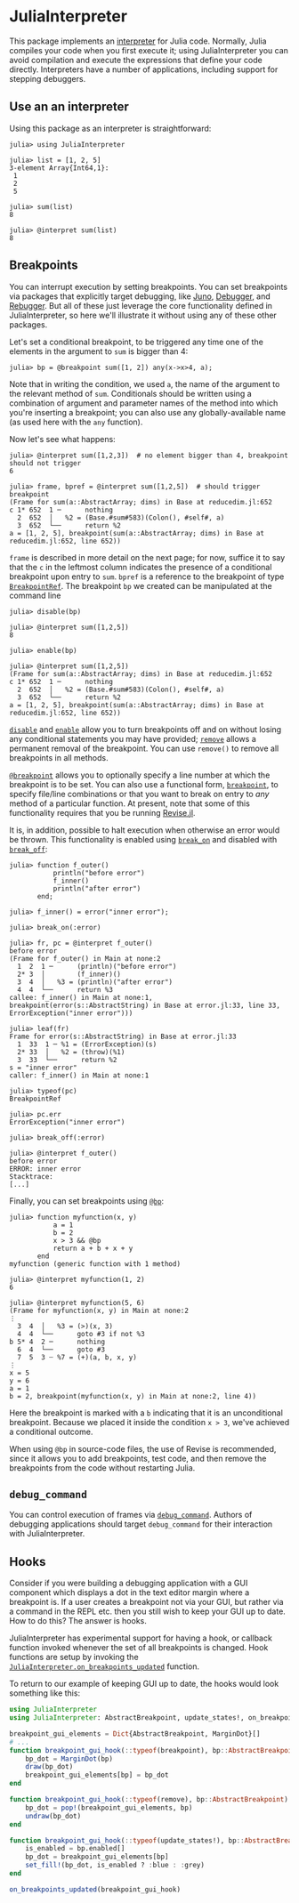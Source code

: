 # JuliaInterpreter

This package implements an [interpreter](https://en.wikipedia.org/wiki/Interpreter_(computing)) for Julia code.
Normally, Julia compiles your code when you first execute it; using JuliaInterpreter you can
avoid compilation and execute the expressions that define your code directly.
Interpreters have a number of applications, including support for stepping debuggers.

## Use an an interpreter

Using this package as an interpreter is straightforward:

```jldoctest demo1
julia> using JuliaInterpreter

julia> list = [1, 2, 5]
3-element Array{Int64,1}:
 1
 2
 5

julia> sum(list)
8

julia> @interpret sum(list)
8
```

## Breakpoints

You can interrupt execution by setting breakpoints.
You can set breakpoints via packages that explicitly target debugging,
like [Juno](https://junolab.org/), [Debugger](https://github.com/JuliaDebug/Debugger.jl), and
[Rebugger](https://github.com/timholy/Rebugger.jl).
But all of these just leverage the core functionality defined in JuliaInterpreter,
so here we'll illustrate it without using any of these other packages.

Let's set a conditional breakpoint, to be triggered any time one of the elements in the
argument to `sum` is bigger than 4:

```jldoctest demo1; filter = r"in Base at .*$"
julia> bp = @breakpoint sum([1, 2]) any(x->x>4, a);
```

Note that in writing the condition, we used `a`, the name of the argument to the relevant
method of `sum`. Conditionals should be written using a combination of argument and parameter
names of the method into which you're inserting a breakpoint; you can also use any
globally-available name (as used here with the `any` function).

Now let's see what happens:

```jldoctest demo1; filter = [r"in Base at .*$", r"[^\d]\d\d\d[^\d]"]
julia> @interpret sum([1,2,3])  # no element bigger than 4, breakpoint should not trigger
6

julia> frame, bpref = @interpret sum([1,2,5])  # should trigger breakpoint
(Frame for sum(a::AbstractArray; dims) in Base at reducedim.jl:652
c 1* 652  1 ─      nothing
  2  652  │   %2 = (Base.#sum#583)(Colon(), #self#, a)
  3  652  └──      return %2
a = [1, 2, 5], breakpoint(sum(a::AbstractArray; dims) in Base at reducedim.jl:652, line 652))
```

`frame` is described in more detail on the next page; for now, suffice it to say
that the `c` in the leftmost column indicates the presence of a conditional breakpoint
upon entry to `sum`. `bpref` is a reference to the breakpoint of type [`BreakpointRef`](@ref).
The breakpoint `bp` we created can be manipulated at the command line

```jldoctest demo1; filter = [r"in Base at .*$", r"[^\d]\d\d\d[^\d]"]
julia> disable(bp)

julia> @interpret sum([1,2,5])
8

julia> enable(bp)

julia> @interpret sum([1,2,5])
(Frame for sum(a::AbstractArray; dims) in Base at reducedim.jl:652
c 1* 652  1 ─      nothing
  2  652  │   %2 = (Base.#sum#583)(Colon(), #self#, a)
  3  652  └──      return %2
a = [1, 2, 5], breakpoint(sum(a::AbstractArray; dims) in Base at reducedim.jl:652, line 652))
```

[`disable`](@ref) and [`enable`](@ref) allow you to turn breakpoints off and on without losing any
conditional statements you may have provided; [`remove`](@ref) allows a permanent removal of
the breakpoint. You can use `remove()` to remove all breakpoints in all methods.

[`@breakpoint`](@ref) allows you to optionally specify a line number at which the breakpoint
is to be set. You can also use a functional form, [`breakpoint`](@ref), to specify file/line
combinations or that you want to break on entry to *any* method of a particular function.
At present, note that some of this functionality requires that you be running
[Revise.jl](https://github.com/timholy/Revise.jl).

It is, in addition, possible to halt execution when otherwise an error would be thrown.
This functionality is enabled using [`break_on`](@ref) and disabled with [`break_off`](@ref):

```jldoctest demo1
julia> function f_outer()
           println("before error")
           f_inner()
           println("after error")
       end;

julia> f_inner() = error("inner error");

julia> break_on(:error)

julia> fr, pc = @interpret f_outer()
before error
(Frame for f_outer() in Main at none:2
  1  2  1 ─      (println)("before error")
  2* 3  │        (f_inner)()
  3  4  │   %3 = (println)("after error")
  4  4  └──      return %3
callee: f_inner() in Main at none:1, breakpoint(error(s::AbstractString) in Base at error.jl:33, line 33, ErrorException("inner error")))

julia> leaf(fr)
Frame for error(s::AbstractString) in Base at error.jl:33
  1  33  1 ─ %1 = (ErrorException)(s)
  2* 33  │   %2 = (throw)(%1)
  3  33  └──      return %2
s = "inner error"
caller: f_inner() in Main at none:1

julia> typeof(pc)
BreakpointRef

julia> pc.err
ErrorException("inner error")

julia> break_off(:error)

julia> @interpret f_outer()
before error
ERROR: inner error
Stacktrace:
[...]
```

Finally, you can set breakpoints using [`@bp`](@ref):

```jldoctest demo1
julia> function myfunction(x, y)
           a = 1
           b = 2
           x > 3 && @bp
           return a + b + x + y
       end
myfunction (generic function with 1 method)

julia> @interpret myfunction(1, 2)
6

julia> @interpret myfunction(5, 6)
(Frame for myfunction(x, y) in Main at none:2
⋮
  3  4  │   %3 = (>)(x, 3)
  4  4  └──      goto #3 if not %3
b 5* 4  2 ─      nothing
  6  4  └──      goto #3
  7  5  3 ┄ %7 = (+)(a, b, x, y)
⋮
x = 5
y = 6
a = 1
b = 2, breakpoint(myfunction(x, y) in Main at none:2, line 4))
```

Here the breakpoint is marked with a `b` indicating that it is an unconditional breakpoint.
Because we placed it inside the condition `x > 3`, we've achieved a conditional outcome.

When using `@bp` in source-code files, the use of Revise is recommended,
since it allows you to add breakpoints, test code, and then remove the breakpoints from the
code without restarting Julia.

## `debug_command`

You can control execution of frames via [`debug_command`](@ref).
Authors of debugging applications should target `debug_command` for their interaction
with JuliaInterpreter.

## Hooks
Consider if you were building a debugging application with a GUI component which displays a dot in the text editor margin where a breakpoint is.
If a user creates a breakpoint not via your GUI, but rather via a command in the REPL etc.
then you still wish to keep your GUI up to date.
How to do this? The answer is hooks.


JuliaInterpreter has experimental support for having  a hook, or callback function invoked
whenever the set of all breakpoints is changed.
Hook functions are setup by invoking the [`JuliaInterpreter.on_breakpoints_updated`](@ref) function.

To return to our example of keeping GUI up to date, the hooks would look something like this:
```julia
using JuliaInterpreter
using JuliaInterpreter: AbstractBreakpoint, update_states!, on_breakpoints_updated

breakpoint_gui_elements = Dict{AbstractBreakpoint, MarginDot}[]
# ...
function breakpoint_gui_hook(::typeof(breakpoint), bp::AbstractBreakpoint)
    bp_dot = MarginDot(bp)
    draw(bp_dot)
    breakpoint_gui_elements[bp] = bp_dot
end

function breakpoint_gui_hook(::typeof(remove), bp::AbstractBreakpoint)
    bp_dot = pop!(breakpoint_gui_elements, bp)
    undraw(bp_dot)
end

function breakpoint_gui_hook(::typeof(update_states!), bp::AbstractBreakpoint)
    is_enabled = bp.enabled[]
    bp_dot = breakpoint_gui_elements[bp]
    set_fill!(bp_dot, is_enabled ? :blue : :grey)
end

on_breakpoints_updated(breakpoint_gui_hook)
```
